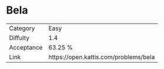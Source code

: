 # Bela

<table>
    <tr>
        <td>Category</td>
        <td>Easy</td>
    </tr>
    <tr>
        <td>Diffulty</td>
        <td>1.4</td>
    </tr>
    <tr>
        <td>Acceptance</td>
        <td>63.25 %</td>
    </tr>
    <tr>
        <td>Link</td>
        <td>https://open.kattis.com/problems/bela</td>
    </tr>
</table>